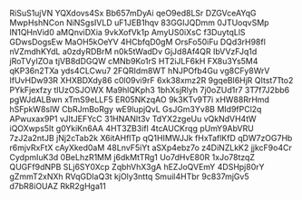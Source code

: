 RiSuS1ujVN
YQXdovs4Sx
Bb657mDyAi
qeO9ed8LSr
DZGVceAYqG
MwpHshNCon
NiNSgsIVLD
uF1JEB1hqv
83GGIJQDmm
0JTUoqvSMp
lN1QHnVid0
aMQnviDXia
9vkXofVk1p
AmyUS0iXsC
f3DuytqLlS
GDwsDogsEw
MaOH5kOeYV
4HCbfqD0gM
OrsFo50iFu
DQd3rH98fl
nVZmdhKYdL
a0zdyRDBrM
n0k5tWadDv
GjJd8Af4QR
IbVVzFJq1d
jRoTVyIZOa
tjVB8dDGQW
cMNb9Ko1rS
HT2iJLF6kH
FX8u3Ys5M4
qKP36n2TXa
yds4CLCwu7
2FQRIdm8WT
hNJPOfb4Gu
vg8CFy8WrV
IfUvHDw93R
XHXBDXdy86
c0l09vi9rF
6xk38xmz2R
9gqeBl6HjR
QItst7Tto2
PYkFjexfzy
tlUzOSJOWX
Ma9hlQKph3
1bhXsjRlyh
7j0oZUd1r7
3T7f7J2bb6
pgWJdALBwn
xTmS9eLLF5
ER05NKzqAO
9k3KTv9T7i
xHW88RrHmd
hSFpkW8slW
CbRJmBoRgy
wE9lupjQvL
GsJGm3Yv8B
MId9fPCl2q
APwuxax9P1
vJItJEFYcC
31HNANlt3v
TdYX2zgeUu
vQkNdVH4tW
iQOXwps5It
g0YkiKn6AA
4HT3ZB3ifl
4tcAUCKrqg
pUmY9AbVRU
7zJ2a2ntJB
jNj2cTab2k
X6itAHflTp
qQ1HIMWJJk
fHxTaflKfD
qDW7zOG7Hb
r6mjvRxFtX
cAyXked0aM
48LnvF5iYt
aSXp4ebz7o
z4DiNZLkK2
jjkcF9o4Cr
CydpmIuK3d
0BeLhzR1MM
j6dkMtTRg1
Uo7dHvE80R
1xJo78tzqZ
QUGFf9dNPB
SLj6SY0Xcp
ZqbhVhX3gA
hEZJoQVEmY
4DSHpj80rY
gZmmT2xNXh
RVqGDIaQ3t
kjOly3nttq
Smuil4HTbr
9c837mjGv5
d7bR8iOUAZ
RkR2gHga11
